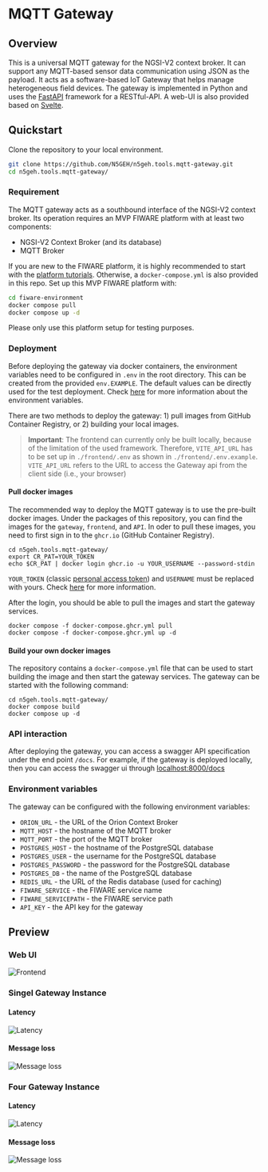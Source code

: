 # MQTT Gateway

## Overview
This is a universal MQTT gateway for the NGSI-V2 context broker. It can support any MQTT-based sensor data communication using JSON as the payload. It acts as a software-based IoT Gateway that helps manage heterogeneous field devices. The gateway is implemented in Python and uses the [FastAPI](https://fastapi.tiangolo.com/) framework for a RESTful-API. A web-UI is also provided based on [Svelte](https://svelte.dev/).


## Quickstart
Clone the repository to your local environment.
```bash
git clone https://github.com/N5GEH/n5geh.tools.mqtt-gateway.git
cd n5geh.tools.mqtt-gateway/
```


### Requirement
The MQTT gateway acts as a southbound interface of the NGSI-V2 context broker.
Its operation requires an MVP FIWARE platform with at least two components:
- NGSI-V2 Context Broker (and its database)
- MQTT Broker

If you are new to the FIWARE platform, it is highly recommended to start with the [platform tutorials](https://github.com/N5GEH/n5geh.platform).
Otherwise, a `docker-compose.yml` is also provided in this repo.
Set up this MVP FIWARE platform with:
```bash
cd fiware-environment
docker compose pull
docker compose up -d
```
Please only use this platform setup for testing purposes.

### Deployment
Before deploying the gateway via docker containers, the environment variables need to be configured in `.env` in the root directory.
This can be created from the provided `env.EXAMPLE`.
The default values can be directly used for the test deployment.
Check [here](https://github.com/N5GEH/n5geh.tools.mqtt-gateway#environment-variables) for more information about the environment variables. 

There are two methods to deploy the gateway: 1) pull images from GitHub Container Registry, or 2) building your local images.

> **Important**: The frontend can currently only be built locally, because of the limitation of the used framework.
> Therefore, `VITE_API_URL` has to be set up in `./frontend/.env` as shown in `./frontend/.env.example`.
> `VITE_API_URL` refers to the URL to access the Gateway api from the client side (i.e., your browser)

#### Pull docker images
The recommended way to deploy the MQTT gateway is to use the pre-built docker images. Under the packages of this repository, you can find the images for the `gateway`, `frontend`, and `API`. In oder to pull these images, you need to first sign in to the `ghcr.io` (GitHub Container Registry).
````commandline
cd n5geh.tools.mqtt-gateway/
export CR_PAT=YOUR_TOKEN
echo $CR_PAT | docker login ghcr.io -u YOUR_USERNAME --password-stdin
````
`YOUR_TOKEN` (classic [personal access token](https://docs.github.com/en/authentication/keeping-your-account-and-data-secure/managing-your-personal-access-tokens)) and `USERNAME` must be replaced with yours. Check [here](https://docs.github.com/en/packages/working-with-a-github-packages-registry/working-with-the-container-registry#authenticating-with-a-personal-access-token-classic) for more information.

After the login, you should be able to pull the images and start the gateway services.
````commandline
docker compose -f docker-compose.ghcr.yml pull
docker compose -f docker-compose.ghcr.yml up -d
````


#### Build your own docker images
The repository contains a `docker-compose.yml` file that can be used to start building the image and then start the gateway services.
The gateway can be started with the following command:
```commandline
cd n5geh.tools.mqtt-gateway/
docker compose build
docker compose up -d
```

### API interaction
After deploying the gateway, you can access a swagger API specification under the end point `/docs`.
For example, if the gateway is deployed locally, then you can access the swagger ui through [localhost:8000/docs](http://localhost:8000/docs)

### Environment variables
The gateway can be configured with the following environment variables:
- `ORION_URL` - the URL of the Orion Context Broker
- `MQTT_HOST` - the hostname of the MQTT broker
- `MQTT_PORT` - the port of the MQTT broker
- `POSTGRES_HOST` - the hostname of the PostgreSQL database
- `POSTGRES_USER` - the username for the PostgreSQL database
- `POSTGRES_PASSWORD` - the password for the PostgreSQL database
- `POSTGRES_DB` - the name of the PostgreSQL database
- `REDIS_URL` - the URL of the Redis database (used for caching)
- `FIWARE_SERVICE` - the FIWARE service name
- `FIWARE_SERVICEPATH` - the FIWARE service path
- `API_KEY` - the API key for the gateway

## Preview
### Web UI
![Frontend](frontend/preview/preview_v0.2.png)

### Singel Gateway Instance
#### Latency
![Latency](load-tests/results/gateway1x_latency.png "Latency")

#### Message loss
![Message loss](load-tests/results/gateway1x_message_loss_bar.png "Message loss")

### Four Gateway Instance
#### Latency
![Latency](load-tests/results/gateway4x_latency.png "Latency")

#### Message loss
![Message loss](load-tests/results/gateway4x_message_loss_bar.png "Message loss")
